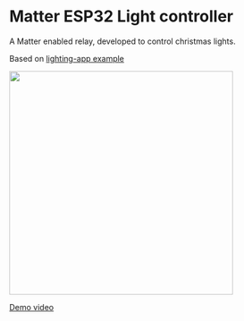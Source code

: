 # Matter ESP32 Light controller

A Matter enabled relay, developed to control christmas lights.

Based on [lighting-app example](https://github.com/project-chip/connectedhomeip/tree/master/examples/lighting-app)

<img src="https://user-images.githubusercontent.com/15377557/209987302-267ecd36-a9d1-4435-b059-af8f4a6da912.jpg" width="400" />


[Demo video](https://youtube.com/shorts/mwq3OU5rCFs?feature=share)
